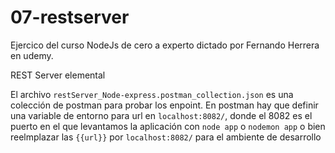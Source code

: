 # 07-restserver

Ejercico del curso NodeJs de cero a experto dictado por Fernando Herrera en udemy.

REST Server elemental

El archivo ```restServer_Node-express.postman_collection.json``` es una colección de postman para probar los enpoint. En postman hay que definir una variable de entorno para url en ```localhost:8082/```, donde el 8082 es el puerto en el que levantamos la aplicación con ```node app``` o ```nodemon app``` o bien reelmplazar las ```{{url}}``` por ```localhost:8082/``` para el ambiente de desarrollo
